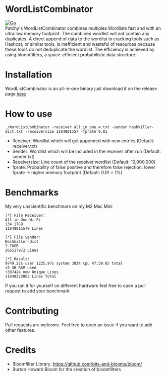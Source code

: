 # WordListCombinator
[![Go](https://github.com/PatchRequest/WordListCombinator/actions/workflows/go.yml/badge.svg)](https://github.com/PatchRequest/WordListCombinator/actions/workflows/go.yml)  
Patchy's WordListCombinator combines multiples Wordlists fast and with an ultra low memory footprint. The combined wordlist will not contain any duplicates. A direct append of data to the wordlist in cracking tools such as Hashcat, or similar tools, is inefficient and wasteful of resources because these tools do not deduplicate the wordlist.
The efficiency is  achieved by using bloomfilters, a space-efficient probabilistic data structure.

# Installation
WordListCombinator is an all-in-one binary just download it on the release page [here](https://link-url-here.org)

# How to use
```
./WordListCombinator -receiver all_in_one_w.txt -sender hashkiller-dict.txt -receiversize 1184801557 -fprate 0.01
```
- Receiver:   Wordlist which will get appended with new entries (Default: receiver.txt)
- Sender: Wordlist which will be included in the receiver after run (Default: sender.txt)
- Receiversize: Line count of the receiver wordlist (Default: 10,000,000)
- fprate: Probability of false positive and therefore false rejection. lower fprate -> higher memory footprint (Default: 0.01 = 1%)  

# Benchmarks
My very unscientific benchmark on my M2 Mac Mini
```
[*] File Receiver: 
All-in-One-Wi-Fi
134.17GB
11848015579 Lines

[*] File Sender:
Hashkiller-dict
2.76GB
266517972 Lines

[*] Result:
9749.22s user 1225.97s system 383% cpu 47:39.85 total
<5 GB RAM used
+307424 new Unique Lines
11848323003 Lines Total
```
If you ran it for yourself on different hardware feel free to open a pull request to add your benchmark

# Contributing
Pull requests are welcome. Feel free to open an issue if you want to add other features.

# Credits
- Bloomfilter Library: https://github.com/bits-and-blooms/bloom/
- Burton Howard Bloom for the creation of bloomfilters
